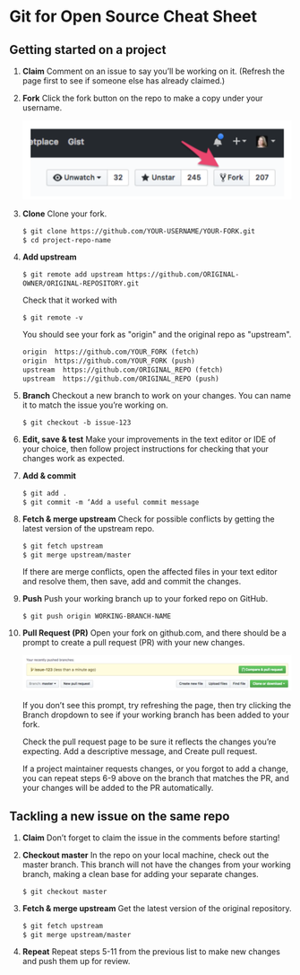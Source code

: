 # Git for Open Source Cheat Sheet

## Getting started on a project

1. **Claim**
    Comment on an issue to say you’ll be working on it. (Refresh the page first to see if someone else has already claimed.)
2. **Fork**
    Click the fork button on the repo to make a copy under your username.

    ![Fork Button](/resources/imgs_for_git_cheat/fork_button.png "Fork Button")

3. **Clone**
    Clone your fork.

    ```
    $ git clone https://github.com/YOUR-USERNAME/YOUR-FORK.git
    $ cd project-repo-name
    ```

4. **Add upstream**
    ```
    $ git remote add upstream https://github.com/ORIGINAL-OWNER/ORIGINAL-REPOSITORY.git
    ```

    Check that it worked with
    ```
    $ git remote -v
    ```

    You should see your fork as "origin" and the original repo as "upstream".

    ```
    origin  https://github.com/YOUR_FORK (fetch)
    origin  https://github.com/YOUR_FORK (push)
    upstream  https://github.com/ORIGINAL_REPO (fetch)
    upstream  https://github.com/ORIGINAL_REPO (push)
    ```

5. **Branch**
    Checkout a new branch to work on your changes. You can name it to match the issue you’re working on.

    ```
    $ git checkout -b issue-123
    ```

6. **Edit, save & test**
    Make your improvements in the text editor or IDE of your choice, then follow project instructions for checking that your changes work as expected.
7. **Add & commit**
    ```
    $ git add .
    $ git commit -m ‘Add a useful commit message
    ```

8. **Fetch & merge upstream**
    Check for possible conflicts by getting the latest version of the upstream repo.

    ```
    $ git fetch upstream
    $ git merge upstream/master
    ```

    If there are merge conflicts, open the affected files in your text editor and resolve them, then save, add and commit the changes.
9. **Push**
    Push your working branch up to your forked repo on GitHub.

    ```
    $ git push origin WORKING-BRANCH-NAME
    ```
10. **Pull Request (PR)**
    Open your fork on github.com, and there should be a prompt to create a pull request (PR) with your new changes.

    ![Pull Request](/resources/imgs_for_git_cheat/pull_request_button.png "Pull Request")

    If you don’t see this prompt, try refreshing the page, then try clicking the Branch dropdown to see if your working branch has been added to your fork.

    Check the pull request page to be sure it reflects the changes you’re expecting. Add a descriptive message, and Create pull request.

    If a project maintainer requests changes, or you forgot to add a change, you can repeat steps 6-9 above on the branch that matches the PR, and your changes will be added to the PR automatically.

## Tackling a new issue on the same repo

1. **Claim**
    Don’t forget to claim the issue in the comments before starting!

2. **Checkout master**
    In the repo on your local machine, check out the master branch. This branch will not have the changes from your working branch, making a clean base for adding your separate changes.

    ```
    $ git checkout master
    ```

3. **Fetch & merge upstream**
    Get the latest version of the original repository.

    ```
    $ git fetch upstream
    $ git merge upstream/master
    ```

4. **Repeat**
    Repeat steps 5-11 from the previous list to make new changes and push them up for review.

